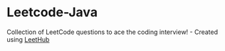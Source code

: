 # Leetcode-Java
Collection of LeetCode questions to ace the coding interview! - Created using [LeetHub](https://github.com/QasimWani/LeetHub)
